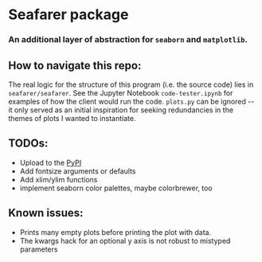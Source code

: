 # Seafarer package
### An additional layer of abstraction for `seaborn` and `matplotlib`.

## How to navigate this repo:
The real logic for the structure of this program (i.e. the source code) lies in 
`seafarer/seafarer`. See the Jupyter Notebook `code-tester.ipynb` for examples
of how the client would run the code. `plots.py` can be ignored -- it only 
served as an initial inspiration for seeking redundancies in the themes of plots
I wanted to instantiate. 

## TODOs:
* Upload to the [PyPI](https://packaging.python.org/tutorials/packaging-projects/) 
* Add fontsize arguments or defaults  
* Add xlim/ylim functions
* implement seaborn color palettes, maybe colorbrewer, too 
  
## Known issues:  
* Prints many empty plots before printing the plot with data.
* The kwargs hack for an optional y axis is not robust to mistyped parameters